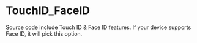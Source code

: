 # TouchID_FaceID
Source code include Touch ID &amp; Face ID features. If your device supports Face ID, it will pick this option.
